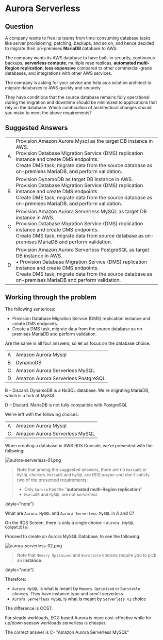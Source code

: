 # Aurora Serverless 

## Question

A company wants to free its teams from time-consuming database tasks like server provisioning, patching, backups, and so on,
and hence decided to migrate their on-premises **MariaDB** database to AWS.

The company wants its AWS database to have built-in security, continuous backups, **serverless compute**, 
multiple read replicas, **automated multi-Region replication**, **less expensive** compared to other commercial-grade databases, 
and integrations with other AWS services.

The company is asking for your advice and help as a solution architect to migrate databases to AWS quickly and securely.

They have conditions that the source database remains fully operational during the migration and downtime should be
minimized to applications that rely on the database. 
Which combination of architectural changes should you make to meet the above requirements?

## Suggested Answers

|   |                                                                                                                                                                                                                                                                                            |
|---|--------------------------------------------------------------------------------------------------------------------------------------------------------------------------------------------------------------------------------------------------------------------------------------------|
| A | Provision Amazon Aurora Mysql as the target DB instance in AWS. <br/>Provision Database Migration Service (DMS) replication instance and create DMS endpoints.<br/> Create DMS task, migrate data from the source database as on-premises MariaDB, and perform validation.                 |
| B | Provision DynamoDB as target DB instance in AWS.  <br/> Provision Database Migration Service (DMS) replication instance and create DMS endpoints.  <br/> Create DMS task, migrate data from the source database as on-premises MariaDB, and perform validation.                            |
| C | Provision Amazon Aurora Serverless MySQL as target DB instance in AWS.  <br/> Provision Database Migration Service (DMS) replication instance and create DMS endpoints.  <br/> Create DMS task, migrate data from source database as on-premises MariaDB and perform validation.           |
| D | Provision Amazon Aurora Serverless PostgreSQL as target DB instance in AWS.  <br/>• Provision Database Migration Service (DMS) replication instance and create DMS  endpoints.  <br/>Create DMS task, migrate data from the source database as on-premises MariaDB and perform validation. |

## Working through the problem

The following sentences:
* Provision Database Migration Service (DMS) replication instance and create DMS endpoints.
* Create a DMS task, migrate data from the source database as on-premises MariaDB and perform validation.

Are the same in all four answers, so let us focus on the database choice.

|   |                                     |
|---|-------------------------------------|
| A | Amazon Aurora Mysql                 |
| B | DynamoDB                            |
| C | Amazon Aurora Serverless MySQL      |
| D | Amazon Aurora Serverless PostgreSQL |

B – Discard. DynamoDB is a NoSQL database. We're migrating MariaDB, which is a fork of MySQL.

D – Discard. MariaDB is not fully compatible with PostgreSQL  

We're left with the following choices:

|   |                                |
|---|--------------------------------|
| A | Amazon Aurora Mysql            |
| C | Amazon Aurora Serverless MySQL |

When creating a database in AWS RDS Console, we're presented with the following:

![aurora-serverless-01.png](aurora-serverless-01.png)

> Note that among the suggested answers, there are no `MariaDB` or `MySQL` choices.
> `MariaDB` and `MySQL` are _RDS proper_ and don't satisfy two of the presented requirements: 
> * Only `Aurora` has the "**automated multi-Region replication**"
> * `MariaDB` and `MySQL` are not _serverless_
> 
{style="note"}

What are `Aurora MySQL` and `Aurora Serverless MySQL` in A and C? 

On the RDS Screen, there is only a single choice – `Aurora (MySQL Compatible)` 

Proceed to create an Aurora MySQL Database, to see the following:

![aurora-serverless-02.png](aurora-serverless-02.png)

> Note that `Memory Optimized` and `Burstable` choices require you to pick an **instance**.
> 
{style="note"}

Therefore:
* `Aurora MySQL` is what is meant by `Memory Optimized` or `Burstable` choices. They have instance type and aren't serverless.
* `Aurora Serverless MySQL` is what is meant by `Serverless v2` choice

The difference is COST.

For steady workloads, EC2-based Aurora is more cost-effective while for up/down seesaw workloads serverless is cheaper.

The correct answer is C- "Amazon Aurora Serverless MySQL"